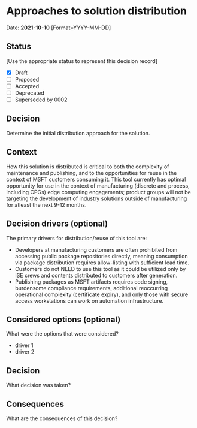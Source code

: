 # Approaches to solution distribution

Date: **2021-10-10** [Format=YYYY-MM-DD]

## Status
[Use the appropriate status to represent this decision record]
- [x] Draft
- [ ] Proposed
- [ ] Accepted 
- [ ] Deprecated 
- [ ] Superseded by 0002

## Decision

Determine the initial distribution approach for the solution.

## Context

How this solution is distributed is critical to both the complexity of maintenance and publishing, and to the opportunities for reuse in the context of MSFT customers consuming it. This tool currently has optimal opportunity for use in the context of manufacturing (discrete and process, including CPGs) edge computing engagements; product groups will not be targeting the development of industry solutions outside of manufacturing for atleast the next 9-12 months. 

## Decision drivers (optional)

The primary drivers for distribution/reuse of this tool are:

* Developers at manufacturing customers are often prohibited from accessing public package repositories directly, meaning consumption via package distribution requires allow-listing with sufficient lead time.
* Customers do not NEED to use this tool as it could be utilized only by ISE crews and contents distributed to customers after generation. 
* Publishing packages as MSFT artifacts requires code signing, burdensome compliance requirements, additional reoccurring operational complexity (certificate expiry), and only those with secure access workstations can work on automation infrastructure.

## Considered options (optional)

What were the options that were considered?

* driver 1
* driver 2

## Decision

What decision was taken?

## Consequences

What are the consequences of this decision?
 
